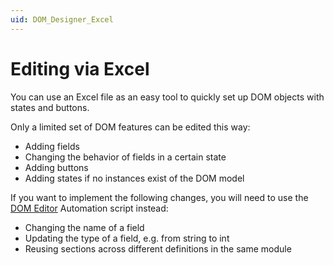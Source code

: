 ```yaml
---
uid: DOM_Designer_Excel
---
```


# Editing via Excel

You can use an Excel file as an easy tool to quickly set up DOM objects with states and buttons.

Only a limited set of DOM features can be edited this way:

- Adding fields
- Changing the behavior of fields in a certain state
- Adding buttons
- Adding states if no instances exist of the DOM model

If you want to implement the following changes, you will need to use the [DOM Editor](xref:DOM_Designer_DOM_editor) Automation script instead:

- Changing the name of a field
- Updating the type of a field, e.g. from string to int
- Reusing sections across different definitions in the same module

<!-- TBD: are these last two cases explained under DOM Editor? -->
